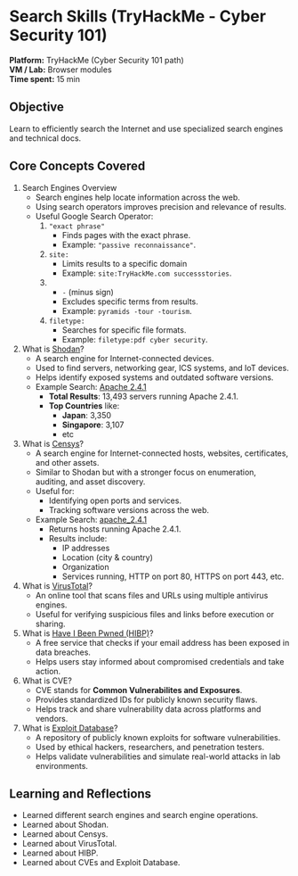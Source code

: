# Search Skills (TryHackMe - Cyber Security 101)
**Platform:** TryHackMe (Cyber Security 101 path)  
**VM / Lab:** Browser modules  
**Time spent:** 15 min

## Objective
Learn to efficiently search the Internet and use specialized search engines and technical docs.

## Core Concepts Covered
1. Search Engines Overview
    - Search engines help locate information across the web.
    - Using search operators improves precision and relevance of results.
    - Useful Google Search Operator:
        1.  `"exact phrase"`
            - Finds pages with the exact phrase.
            - Example: `"passive reconnaissance"`.
        2. `site:`
            - Limits results to a specific domain
            - Example: `site:TryHackMe.com successstories`.
        3. - `-` (minus sign)
            - Excludes specific terms from results.
            -  Example: `pyramids -tour -tourism`.
        4. `filetype:`
            - Searches for specific file formats.
            - Example: `filetype:pdf cyber security`.
2. What is [Shodan](https://www.shodan.io/)?
    - A search engine for Internet-connected devices.
    - Used to find servers, networking gear, ICS systems, and IoT devices.
    - Helps identify exposed systems and outdated software versions.
    - Example Search: [Apache 2.4.1](images/shodan_apache_search.jpg)
        - **Total Results**: 13,493 servers running Apache 2.4.1.
        - **Top Countries** like:
            - **Japan**: 3,350
            - **Singapore**: 3,107
            - etc
3. What is [Censys](https://search.censys.io/)?
    - A search engine for Internet-connected hosts, websites, certificates, and other assets.
    - Similar to Shodan but with a stronger focus on enumeration, auditing, and asset discovery.
    - Useful for:
        - Identifying open ports and services.
        - Tracking software versions across the web.
    - Example Search: [apache_2.4.1](images/censys_apache_search.png)
        - Returns hosts running Apache 2.4.1.
        - Results include:
            - IP addresses
            - Location (city & country)
            - Organization
            - Services running, HTTP on port 80, HTTPS on port 443, etc.
4. What is [VirusTotal](https://www.virustotal.com/gui/home/upload)?
    - An online tool that scans files and URLs using multiple antivirus engines.
    - Useful for verifying suspicious files and links before execution or sharing.
5. What is [Have I Been Pwned (HIBP)](https://haveibeenpwned.com/)?
    - A free service that checks if your email address has been exposed in data breaches.
    - Helps users stay informed about compromised credentials and take action.
6. What is CVE?
    - CVE stands for **Common Vulnerabilites and Exposures**.
    - Provides standardized IDs for publicly known security flaws.
    - Helps track and share vulnerability data across platforms and vendors.
7. What is [Exploit Database](https://www.exploit-db.com/)?
    - A repository of publicly known exploits for software vulnerabilities.
    - Used by ethical hackers, researchers, and penetration testers.
    - Helps validate vulnerabilities and simulate real-world attacks in lab environments.


## Learning and Reflections
- Learned different search engines and search engine operations.
- Learned about Shodan.
- Learned about Censys.
- Learned about VirusTotal.
- Learned about HIBP.
- Learned about CVEs and Exploit Database.












        




            



